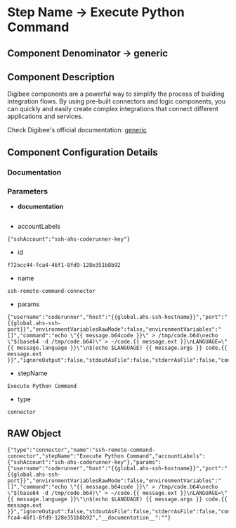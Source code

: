 # Step Name -> Execute Python Command
## Component Denominator -> generic

## Component Description

Digibee components are a powerful way to simplify the process of building integration flows. By using pre-built connectors and logic components, you can quickly and easily create complex integrations that connect different applications and services.

Check Digibee's official documentation: [generic](https://docs.digibee.com/documentation "Digibee documentation")

## Component Configuration Details
### Documentation



### Parameters

* __documentation__
```

```

* accountLabels
```
{"sshAccount":"ssh-ahs-coderunner-key"}
```

* id
```
f72acc44-fca4-46f1-8fd9-128e351b8b92
```

* name
```
ssh-remote-command-connector
```

* params
```
{"username":"coderunner","host":"{{global.ahs-ssh-hostname}}","port":"{{global.ahs-ssh-port}}","environmentVariablesRawMode":false,"environmentVariables":"[]","command":"echo \"{{ message.b64code }}\" > /tmp/code.b64\necho \"$(base64 -d /tmp/code.b64)\" > ~/code.{{ message.ext }}\nLANGUAGE=\"{{ message.language }}\"\n$(echo $LANGUAGE) {{ message.args }} code.{{ message.ext }}","ignoreOutput":false,"stdoutAsFile":false,"stderrAsFile":false,"connectTimeout":30000,"serverAliveInterval":30000,"failOnError":false}
```

* stepName
```
Execute Python Command
```

* type
```
connector
```


## RAW Object

```
{"type":"connector","name":"ssh-remote-command-connector","stepName":"Execute Python Command","accountLabels":{"sshAccount":"ssh-ahs-coderunner-key"},"params":{"username":"coderunner","host":"{{global.ahs-ssh-hostname}}","port":"{{global.ahs-ssh-port}}","environmentVariablesRawMode":false,"environmentVariables":"[]","command":"echo \"{{ message.b64code }}\" > /tmp/code.b64\necho \"$(base64 -d /tmp/code.b64)\" > ~/code.{{ message.ext }}\nLANGUAGE=\"{{ message.language }}\"\n$(echo $LANGUAGE) {{ message.args }} code.{{ message.ext }}","ignoreOutput":false,"stdoutAsFile":false,"stderrAsFile":false,"connectTimeout":30000,"serverAliveInterval":30000,"failOnError":false},"id":"f72acc44-fca4-46f1-8fd9-128e351b8b92","__documentation__":""}
```
